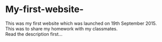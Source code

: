 # My-first-website-
This was my first website which was launched on 19th September 2015. This was to share my homework with my classmates.  
Read the description first... 
